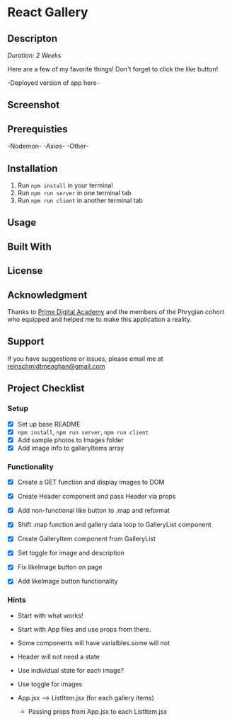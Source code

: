 # React Gallery

## Descripton

*Duration: 2 Weeks*

Here are a few of my favorite things! Don't forget to click the like button!

-Deployed version of app here-

## Screenshot

## Prerequisties 

-Nodemon-
-Axios-
-Other-

## Installation
1. Run `npm install` in your terminal
2. Run `npm run server` in one terminal tab
3. Run `npm run client` in another terminal tab

## Usage

## Built With

## License

## Acknowledgment 

Thanks to [Prime Digital Academy](https://www.primeacademy.io/) and the members of the Phrygian cohort who equipped and helped me to make this application a reality.

## Support
If you have suggestions or issues, please email me at [reinschmidtmeaghan@gmail.com](mailto:reinschmidtmeaghan@gmail.com)

## Project Checklist

### Setup
- [X] Set up base README
- [X] `npm install`, `npm run server`, `npm run client`
- [X] Add sample photos to Images folder
- [X] Add image info to galleryItems array

### Functionality
- [X] Create a GET function and display images to DOM
- [X] Create Header component and pass Header via props
- [X] Add non-functional like button to .map and reformat 
- [X] Shift .map function and gallery data loop to GalleryList component
- [X] Create GalleryItem component from GalleryList 
- [X] Set toggle for image and description
- [X] Fix likeImage button on page
- [X] Add likeImage button functionality


### Hints
- Start with what works!
- Start with App files and use props from there. 
- Some components will have varialbles.some will not 
- Header will not need a state

- Use individual state for each image?
- Use toggle for images

- App.jsx --> ListItem.jsx (for each gallery items)
  - Passing props from App.jsx to each ListItem.jsx



